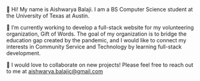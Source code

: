 👋 Hi! My name is Aishwarya Balaji. I am a BS Computer Science student at the University of Texas at Austin.

🔭 I’m currently working to develop a full-stack website for my volunteering organization, Gift of Words. The
  goal of my organization is to bridge the education gap created by the pandemic, and I would like to connect my 
  interests in Community Service and Technology by learning full-stack development.

🤝 I would love to collaborate on new projects! Please feel free to reach out to me at aishwarya.balajic@gmail.com 
